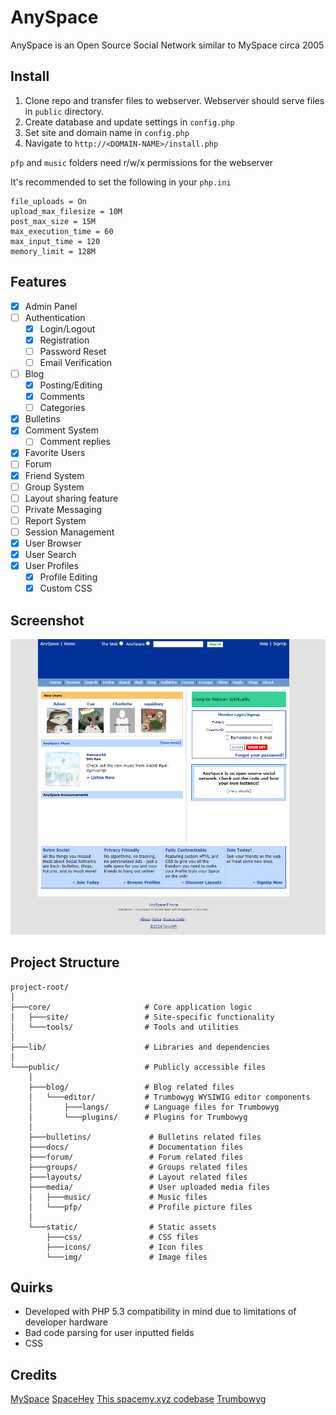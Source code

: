 # AnySpace 
AnySpace is an Open Source Social Network similar to MySpace circa 2005 

## Install

1. Clone repo and transfer files to webserver. Webserver should serve files in `public` directory.
2. Create database and update settings in `config.php`
3. Set site and domain name in `config.php`
4. Navigate to `http://<DOMAIN-NAME>/install.php`

`pfp` and `music` folders need r/w/x permissions for the webserver 

It's recommended to set the following in your `php.ini`

```
file_uploads = On
upload_max_filesize = 10M
post_max_size = 15M
max_execution_time = 60
max_input_time = 120
memory_limit = 128M
```

## Features

- [x] Admin Panel 
- [ ] Authentication
  - [x] Login/Logout
  - [x] Registration
  - [ ] Password Reset
  - [ ] Email Verification
- [ ] Blog
  - [x] Posting/Editing
  - [x] Comments
  - [ ] Categories
- [x] Bulletins
- [x] Comment System
  - [ ] Comment replies
- [x] Favorite Users
- [ ] Forum
- [x] Friend System
- [ ] Group System
- [ ] Layout sharing feature
- [ ] Private Messaging
- [ ] Report System
- [ ] Session Management
- [x] User Browser
- [x] User Search
- [x] User Profiles
  - [x] Profile Editing 
  - [x] Custom CSS 

## Screenshot

![screenshot](public/docs/screenshot.png)

## Project Structure

```
project-root/
│
├───core/                     # Core application logic
│   ├───site/                 # Site-specific functionality
│   └───tools/                # Tools and utilities
│
├───lib/                      # Libraries and dependencies
│
└───public/                   # Publicly accessible files
    │
    ├───blog/                 # Blog related files
    │   └───editor/           # Trumbowyg WYSIWIG editor components
    │       ├───langs/        # Language files for Trumbowyg
    │       └───plugins/      # Plugins for Trumbowyg
    │
    ├───bulletins/             # Bulletins related files
    ├───docs/                  # Documentation files
    ├───forum/                 # Forum related files
    ├───groups/                # Groups related files
    ├───layouts/               # Layout related files
    ├───media/                 # User uploaded media files
    │   ├───music/             # Music files
    │   └───pfp/               # Profile picture files
    │
    └───static/                # Static assets
        ├───css/               # CSS files
        ├───icons/             # Icon files
        └───img/               # Image files
```

## Quirks
- Developed with PHP 5.3 compatibility in mind due to limitations of developer hardware
- Bad code parsing for user inputted fields
- CSS

## Credits

[MySpace](myspace.com)
[SpaceHey](spacehey.com)
[This spacemy.xyz codebase](https://github.com/Ahe4d/spacemy.xyz)
[Trumbowyg](https://github.com/Alex-D/Trumbowyg)